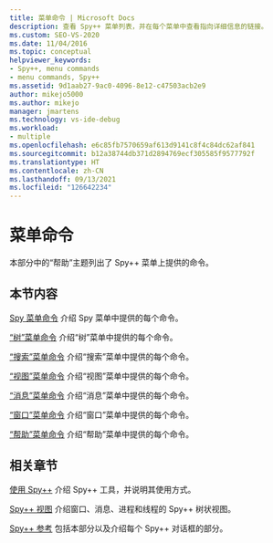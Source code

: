 ```yaml
---
title: 菜单命令 | Microsoft Docs
description: 查看 Spy++ 菜单列表，并在每个菜单中查看指向详细信息的链接。
ms.custom: SEO-VS-2020
ms.date: 11/04/2016
ms.topic: conceptual
helpviewer_keywords:
- Spy++, menu commands
- menu commands, Spy++
ms.assetid: 9d1aab27-9ac0-4096-8e12-c47503acb2e9
author: mikejo5000
ms.author: mikejo
manager: jmartens
ms.technology: vs-ide-debug
ms.workload:
- multiple
ms.openlocfilehash: e6c85fb7570659af613d9141c8f4c84dc62af841
ms.sourcegitcommit: b12a38744db371d2894769ecf305585f9577792f
ms.translationtype: HT
ms.contentlocale: zh-CN
ms.lasthandoff: 09/13/2021
ms.locfileid: "126642234"
---
```

# <a name="menu-commands"></a>菜单命令
本部分中的“帮助”主题列出了 Spy++ 菜单上提供的命令。

## <a name="in-this-section"></a>本节内容
 [Spy 菜单命令](../debugger/spy-menu-commands.md) 介绍 Spy 菜单中提供的每个命令。

 [“树”菜单命令](../debugger/tree-menu-commands.md) 介绍“树”菜单中提供的每个命令。

 [“搜索”菜单命令](../debugger/search-menu-commands.md) 介绍“搜索”菜单中提供的每个命令。

 [“视图”菜单命令](../debugger/view-menu-commands.md) 介绍“视图”菜单中提供的每个命令。

 [“消息”菜单命令](../debugger/messages-menu-commands.md) 介绍“消息”菜单中提供的每个命令。

 [“窗口”菜单命令](../debugger/window-menu-commands.md) 介绍“窗口”菜单中提供的每个命令。

 [“帮助”菜单命令](../debugger/help-menu-commands.md) 介绍“帮助”菜单中提供的每个命令。

## <a name="related-sections"></a>相关章节
 [使用 Spy++](../debugger/using-spy-increment.md) 介绍 Spy++ 工具，并说明其使用方式。

 [Spy++ 视图](../debugger/spy-increment-views.md) 介绍窗口、消息、进程和线程的 Spy++ 树状视图。

 [Spy++ 参考](../debugger/spy-increment-reference.md) 包括本部分以及介绍每个 Spy++ 对话框的部分。